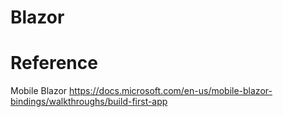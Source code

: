 # Blazor


# Reference

Mobile Blazor
https://docs.microsoft.com/en-us/mobile-blazor-bindings/walkthroughs/build-first-app